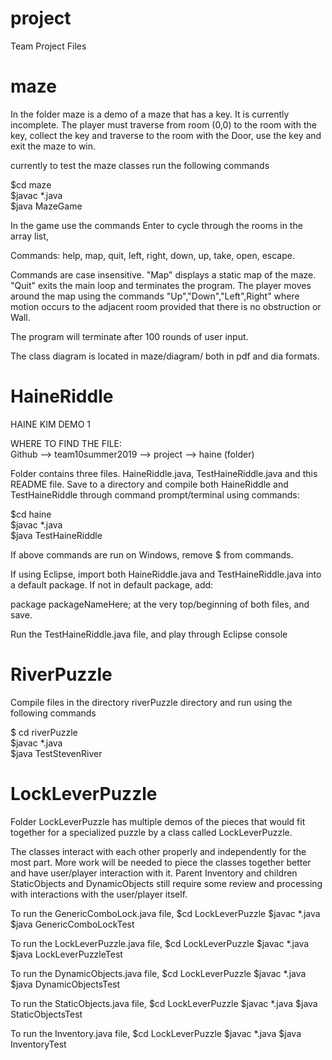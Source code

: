 # project
Team Project Files

# maze 
In the folder maze is a demo of a maze that has a key.  It is currently incomplete.   The player must traverse from room (0,0) to the room 
with the key, collect the key and traverse to the room with the Door, use the key and exit the maze to win.

currently to test the maze classes run the following commands <BR>

$cd maze <BR>
$javac *.java <BR>
$java MazeGame <BR>


In the game use the commands Enter to cycle through the rooms in the array list, <BR>

Commands:  help, map, quit, left, right, down, up, take, open, escape. <BR>

Commands are case insensitive. "Map" displays a static map of the maze. "Quit" exits the main loop and 
terminates the program. The player moves around the map using the commands "Up","Down","Left",Right" where 
motion occurs to the adjacent room provided that there is no obstruction or Wall.  <BR>

The program will terminate after 100 rounds of user input. <BR>

The class diagram is located in maze/diagram/ both in pdf and dia formats. <BR>


# HaineRiddle
HAINE KIM DEMO 1 <BR>

WHERE TO FIND THE FILE: <BR>
Github --> team10summer2019 --> project --> haine (folder) <BR>

Folder contains three files. HaineRiddle.java, TestHaineRiddle.java and this README file.
Save to a directory and compile both HaineRiddle and TestHaineRiddle through command prompt/terminal using commands:

$cd haine <BR>
$javac *.java <BR>
$java TestHaineRiddle <BR>
  
If above commands are run on Windows, remove $ from commands.

If using Eclipse, import both HaineRiddle.java and TestHaineRiddle.java into a default package. If not in default package, add: <BR>

package packageNameHere; at the very top/beginning of both files, and save. <BR>

Run the TestHaineRiddle.java file, and play through Eclipse console <BR>


# RiverPuzzle

Compile files in the directory riverPuzzle directory and run using the following commands <BR>

$ cd riverPuzzle <BR>
$javac *.java <BR>
$java TestStevenRiver <BR>


# LockLeverPuzzle

Folder LockLeverPuzzle has multiple demos of the pieces that would fit together for a specialized puzzle by a class called LockLeverPuzzle.

The classes interact with each other properly and independently for the most part. 
More work will be needed to piece the classes together better and have user/player interaction with it.
Parent Inventory and children StaticObjects and DynamicObjects still require some review and processing with interactions with the user/player itself. 



To run the GenericComboLock.java file,
$cd LockLeverPuzzle 
$javac *.java 
$java GenericComboLockTest 


To run the LockLeverPuzzle.java file, 
$cd LockLeverPuzzle 
$javac *.java 
$java LockLeverPuzzleTest 


To run the DynamicObjects.java file, 
$cd LockLeverPuzzle 
$javac *.java 
$java DynamicObjectsTest 


To run the StaticObjects.java file, 
$cd LockLeverPuzzle 
$javac *.java 
$java StaticObjectsTest 


To run the Inventory.java file, 
$cd LockLeverPuzzle 
$javac *.java 
$java InventoryTest 
